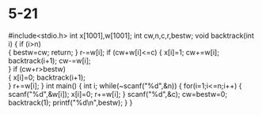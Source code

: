 # 5-21
#include<stdio.h>
int x[1001],w[1001];
int cw,n,c,r,bestw;
void backtrack(int i)
   {
      if (i>n)  
      {
      bestw=cw;
      return;
      }
      r-=w[i];
      if (cw+w[i]<=c)
      {
         x[i]=1; 
         cw+=w[i];
         backtrack(i+1);
         cw-=w[i];      
	  }
      if (cw+r>bestw)  
	  {
         x[i]=0;
         backtrack(i+1);      
	  }
      r+=w[i];
   }
int main()
{
	int i;
while(~scanf("%d",&n))
{
  for(i=1;i<=n;i++)
  {
  scanf("%d",&w[i]);
  x[i]=0;
  r+=w[i];
  }
  scanf("%d",&c);
  cw=bestw=0;
  backtrack(1);
printf("%d\n",bestw);
}
}
